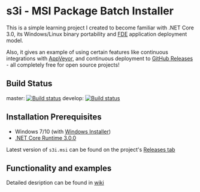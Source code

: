 # s3i - MSI Package Batch Installer 

This is a simple learning project I created to become familiar with .NET Core 3.0, 
its Windows/Linux binary portability and 
[FDE](https://docs.microsoft.com/en-us/dotnet/core/deploying/#framework-dependent-executables-fde) 
application deployment model. 

Also, it gives an example of using certain features 
like continuous integrations with [AppVeyor](https://appveyor.com), 
and continuous deployment to [GitHub Releases](https://help.github.com/en/github/administering-a-repository/about-releases) - 
all completely free for open source projects!

## Build Status

  master:
[![Build status](https://ci.appveyor.com/api/projects/status/s5poqaqr1xn2e5ml/branch/master?svg=true)](https://ci.appveyor.com/project/OlegBoulanov/s3i/branch/master)
  develop:
[![Build status](https://ci.appveyor.com/api/projects/status/s5poqaqr1xn2e5ml/branch/develop?svg=true)](https://ci.appveyor.com/project/OlegBoulanov/s3i/branch/develop)

## Installation Prerequisites

- Windows 7/10 (with [Windows Installer](https://docs.microsoft.com/en-us/windows/win32/msi/overview-of-windows-installer))
- [.NET Core Runtime 3.0.0](https://dotnet.microsoft.com/download/dotnet-core/3.0)

Latest version of `s3i.msi` can be found on the project's [Releases tab](https://github.com/OlegBoulanov/s3i/releases)

## Functionality and examples

Detailed desription can be found in [wiki](https://github.com/OlegBoulanov/s3i/wiki)
